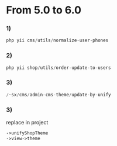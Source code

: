 From 5.0 to 6.0
================

### 1)

```php
php yii cms/utils/normalize-user-phones
```
### 2)

```php
php yii shop/utils/order-update-to-users
```
### 3)

```php
/~sx/cms/admin-cms-theme/update-by-unify
```

### 3)
replace in project
```php
->unifyShopTheme
->view->theme
```

